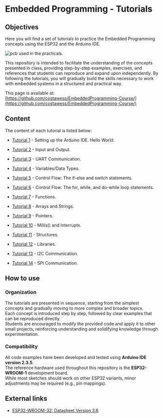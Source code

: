 # Embedded Programming - Tutorials

## Objectives

Here you will find a set of tutorials to practice the Embedded Programming concepts using the ESP32 and the Arduino IDE.

![pcb used in the practicals.](pcb.png)

This repository is intended to facilitate the understanding of the concepts presented in class, providing step-by-step examples, exercises, and references that students can reproduce and expand upon independently. By following the tutorials, you will gradually build the skills necessary to work with embedded systems in a structured and practical way.

This page is available at: [https://github.com/costawess/EmbeddedProgramming-Course/](https://github.com/costawess/EmbeddedProgramming-Course/)


## Content

The content of each tutorial is listed below:

- [Tutorial 1](/tutorials/tutorial1/ReadMe.md) - Setting up the Arduino IDE. Hello World.
- [Tutorial 2](/tutorials/tutorial2/ReadMe.md) - Input and Output.
- [Tutorial 3](/tutorials/tutorial3/ReadMe.md) - UART Communication.
- [Tutorial 4](/tutorials/tutorial4/ReadMe.md) - Variables/Data Types.
- [Tutorial 5](/tutorials/tutorial5/ReadMe.md) - Control Flow: The if-else and switch statements.
- [Tutorial 6](/tutorials/tutorial6/ReadMe.md) - Control Flow: The for, while, and do-while loop statements.
- [Tutorial 7](/tutorials/tutorial7/ReadMe.md) - Functions.
- [Tutorial 8](/tutorials/tutorial8/ReadMe.md) - Arrays and Strings.
- [Tutorial 9](/tutorials/tutorial9/ReadMe.md) - Pointers.
- [Tutorial 10](/tutorials/tutorial10/ReadMe.md) - Millis() and Interrupts.
- [Tutorial 11](/tutorials/tutorial11/ReadMe.md) - Structures.
- [Tutorial 12](/tutorials/tutorial12/ReadMe.md) - Libraries.

- [Tutorial 13](/tutorials/tutorial13/ReadMe.md) - I2C Communication.
- [Tutorial 14](/tutorials/tutorial134ReadMe.md) - SPI Communication.

## How to use

### Organization
The tutorials are presented in sequence, starting from the simplest concepts and gradually moving to more complex and broader topics.  
Each concept is introduced step by step, followed by clear examples that can be reproduced directly.  
Students are encouraged to modify the provided code and apply it to other small projects, reinforcing understanding and solidifying knowledge through experimentation.

### Compatibility
All code examples have been developed and tested using **Arduino IDE version 2.3.5**.  
The reference hardware used throughout this repository is the **ESP32-WROOM-1** development board.  
While most sketches should work on other ESP32 variants, minor adjustments may be required (e.g., pin mappings).

<!-- ## License
==to be included== -->

## External links

- [ESP32-WROOM-32: Datasheet Version 3.6](https://www.espressif.com/sites/default/files/documentation/esp32-wroom-32_datasheet_en.pdf)
